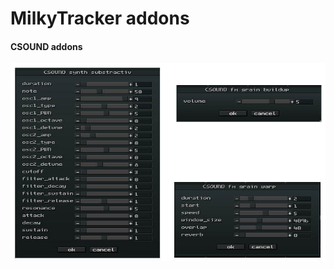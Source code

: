 # MilkyTracker addons

#### CSOUND addons

<a href="csound"><img src="csound/screenshot.jpg"/></a>

